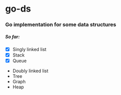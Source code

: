 # go-ds

### Go implementation for some data structures

##### So far:

- [x] Singly linked list
- [x] Stack
- [x] Queue
- Doubly linked list
- Tree
- Graph
- Heap
